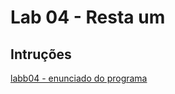 # Lab 04 - Resta um

## Intruções
[labb04 - enunciado do programa](https://docs.google.com/document/d/16TwRs9WAB3OTpWrH9zlnjEOW-TxdwtCAtG07ZvDsslg/edit)